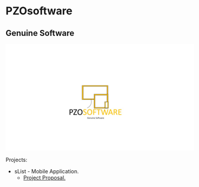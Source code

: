 # PZOsoftware
## Genuine Software
![LOGO](https://github.com/Javierod/PZOsoftware/blob/master/PZOsoftware%20-%20Logo.jpg "RODSOFTWARE logo")

Projects:
  + sList - Mobile Application.
    - [Project Proposal.](https://github.com/Javierod/RODsoftware/blob/master/sListProjectProposal.md "Project Proposal")

